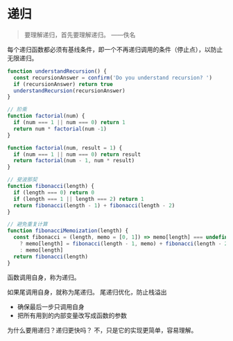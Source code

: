 # 递归

> 要理解递归，首先要理解递归。 ——佚名

每个递归函数都必须有基线条件，即一个不再递归调用的条件（停止点），以防止无限递归。

```js
function understandRecursion() {
  const recursionAnswer = confirm('Do you understand recursion? ')
  if (recursionAnswer) return true
  understandRecursion(recursionAnswer)
}

// 阶乘
function factorial(num) {
  if (num === 1 || num === 0) return 1
  return num * factorial(num -1)
}

function factorial(num, result = 1) {
  if (num === 1 || num === 0) return result
  return factorial(num - 1, num * result)
}

// 斐波那契
function fibonacci(length) {
  if (length === 0) return 0
  if (length === 1 || length === 2) return 1
  return fibonacci(length - 1) + fibonacci(length - 2)
}

// 避免重复计算
function fibonacciMemoization(length) {
  const fibonacci = (length, memo = [0, 1]) => memo[length] === undefined
    ? memo[length] = fibonacci(length - 1, memo) + fibonacci(length - 2, memo)
    : memo[length]
  return fibonacci(length)
}

```

函数调用自身，称为递归。

如果尾调用自身，就称为尾递归。
尾递归优化，防止栈溢出
  - 确保最后一步只调用自身
  - 把所有用到的内部变量改写成函数的参数

为什么要用递归？递归更快吗？
不，只是它的实现更简单，容易理解。
